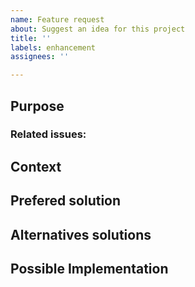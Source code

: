 ```yaml
---
name: Feature request
about: Suggest an idea for this project
title: ''
labels: enhancement
assignees: ''

---
```


## Purpose
<!--- A clear and concise description of what the problem is. -->

### Related issues:
<!--- Link to issues that would be solved with this feature -->

## Context
<!--- How has this issue affected you? What are you trying to accomplish? -->
<!--- Providing context helps us come up with a solution that is most useful in the real world -->

<!--- Provide a general summary of the issue in the Title above -->

## Prefered solution
<!--- A clear and concise description of what you want to happen. -->

## Alternatives solutions
<!--- A clear and concise description of any alternative solutions or features you've considered. -->

## Possible Implementation
<!--- Not obligatory, but suggest an idea for implementing addition or change -->
